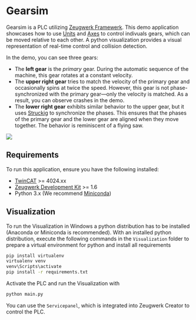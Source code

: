 # Gearsim

Gearsim is a PLC utilizing [Zeugwerk Framewerk](https://doc.zeugwerk.dev). This demo application showcases how to use [Units](https://doc.zeugwerk.dev/userguide/overview/overview_unit.html) and [Axes](https://doc.zeugwerk.dev/userguide/overview/overview_equipment.html) to control indivuals gears, which can be moved relative to each other. A python visualization provides a visual representation of real-time control and collision detection.

In the demo, you can see three gears:

- The **left gear** is the *primary* gear. During the automatic sequence of the machine, this gear rotates at a constant velocity.
- The **upper right gear** tries to match the velocity of the primary gear and occasionally spins at twice the speed. However, this gear is not phase-synchronized with the primary gear—only the velocity is matched. As a result, you can observe crashes in the demo.
- The **lower right gear** exhibits similar behavior to the upper gear, but it uses [Struckig](https://github.com/stefanbesler/struckig) to synchronize the phases. This ensures that the phases of the primary gear and the lower gear are aligned when they move together. The behavior is reminiscent of a flying saw.

<div style="display: flex; justify-content: space-between;">
<img src="/Images/Peek 2024-10-08 22-11.gif"/>
</div>

## Requirements

To run this application, ensure you have the following installed:

- [TwinCAT]() >= 4024.xx
- [Zeugwerk Development Kit](https://doc.zeugwerk.dev/) >= 1.6
- Python 3.x (We recommend [Miniconda](https://docs.anaconda.com/miniconda/))


## Visualization

To run the Visualization in Windows a python distribution has to be installed (Anaconda or Miniconda is recommended).
With an installed python distribution, execute the following commands in the `Visualization` folder to prepare a virtual environment for python and install all requirements

```bash
pip install virtualenv
virtualenv venv
venv\Scripts\activate
pip install -r requirements.txt
```

Activate the PLC and run the Visualization with 

```bash
python main.py
```

You can use the `Servicepanel`, which is integrated into Zeugwerk Creator to control the PLC.
